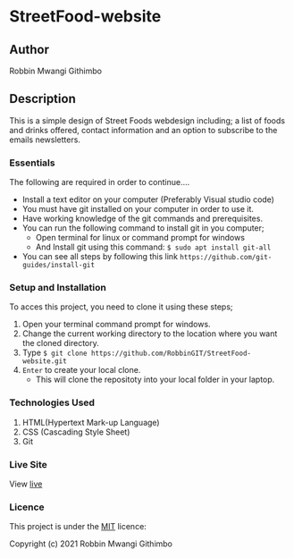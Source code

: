 # StreetFood-website

## Author
Robbin Mwangi Githimbo

## Description
This is a simple design of Street Foods webdesign including; a list of foods and drinks offered, contact information and an option to subscribe to the emails newsletters.

### Essentials

The following are required in order to continue....

* Install a text editor on your computer (Preferably Visual studio code)
* You must have git installed on your computer in order to use it.
* Have working knowledge of the git commands and prerequisites.
* You can run the following command to install git in you computer;
   -  Open terminal for linux or command prompt for windows 
   -  And Install git using this command:
        `$ sudo apt install git-all`
* You can see all steps by following this link `https://github.com/git-guides/install-git`

### Setup and Installation
To acces this project, you need to clone it using these steps;
1. Open your terminal command prompt for windows.
2. Change the current working directory to the location where you want the cloned directory.
3. Type `$ git clone https://github.com/RobbinGIT/StreetFood-website.git`
4. `Enter` to create your local clone.
    * This will clone the repositoty into your local folder in your laptop.

### Technologies Used

1. HTML(Hypertext Mark-up Language)
2. CSS (Cascading Style Sheet)
3. Git

### Live Site
View [live](https://robbingit.github.io/StreetFood-website/)

### Licence
This project is under the  [MIT](LICENSE) licence:<br>

Copyright (c) 2021 Robbin Mwangi Githimbo
